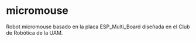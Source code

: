 # micromouse
Robot micromouse basado en la placa ESP_Multi_Board diseñada en el Club de Robótica de la UAM.
